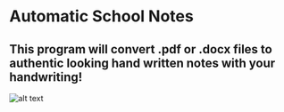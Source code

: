 # Automatic School Notes
## This program will convert .pdf or .docx files to authentic looking hand written notes with your handwriting!
![alt text](https://imgur.com/a/6xPOhlO "photo")
